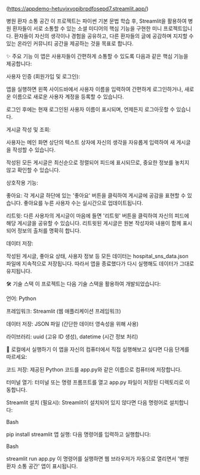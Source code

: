 (https://appdemo-hetuvjxvopibrpdfosepd7.streamlit.app/)

병원 환자 소통 공간
이 프로젝트는 파이썬 기본 문법 학습 후, Streamlit을 활용하여 병원 환자들이 서로 소통할 수 있는 소셜 미디어의 핵심 기능을 구현한 미니 프로젝트입니다. 환자들이 자신의 생각이나 경험을 공유하고, 다른 환자들의 글에 공감하며 지지할 수 있는 온라인 커뮤니티 공간을 제공하는 것을 목표로 합니다.

✨ 주요 기능
이 앱은 사용자들이 간편하게 소통할 수 있도록 다음과 같은 핵심 기능을 제공합니다:

사용자 인증 (회원가입 및 로그인):

앱을 실행하면 왼쪽 사이드바에서 사용자 이름을 입력하여 간편하게 로그인하거나, 새로운 이름으로 새로운 사용자 계정을 등록할 수 있습니다.

로그인 후에는 현재 로그인된 사용자 이름이 표시되며, 언제든지 로그아웃할 수 있습니다.

게시글 작성 및 조회:

사용자는 메인 화면 상단의 텍스트 상자에 자신의 생각을 자유롭게 입력하여 새 게시글을 작성할 수 있습니다.

작성된 모든 게시글은 최신순으로 정렬되어 피드에 표시되므로, 중요한 정보를 놓치지 않고 확인할 수 있습니다.

상호작용 기능:

좋아요: 각 게시글 하단에 있는 '좋아요' 버튼을 클릭하여 게시글에 공감을 표현할 수 있습니다. 좋아요를 누른 사용자 수는 실시간으로 업데이트됩니다.

리트윗: 다른 사용자의 게시글이 마음에 들면 '리트윗' 버튼을 클릭하여 자신의 피드에 해당 게시글을 공유할 수 있습니다. 리트윗된 게시글은 원본 작성자와 내용이 함께 표시되어 정보의 출처를 명확히 합니다.

데이터 저장:

작성된 게시글, 좋아요 상태, 사용자 정보 등 모든 데이터는 hospital_sns_data.json 파일에 지속적으로 저장됩니다. 따라서 앱을 종료했다가 다시 실행해도 데이터가 그대로 유지됩니다.

🛠️ 기술 스택
이 프로젝트는 다음 기술 스택을 활용하여 개발되었습니다:

언어: Python

프레임워크: Streamlit (웹 애플리케이션 프레임워크)

데이터 저장: JSON 파일 (간단한 데이터 영속성을 위해 사용)

라이브러리: uuid (고유 ID 생성), datetime (시간 정보 처리)

🚀 로컬에서 실행하기
이 앱을 자신의 컴퓨터에서 직접 실행해보고 싶다면 다음 단계를 따르세요:

코드 저장: 제공된 Python 코드를 app.py와 같은 이름으로 컴퓨터에 저장합니다.

터미널 열기: 터미널 또는 명령 프롬프트를 열고 app.py 파일이 저장된 디렉토리로 이동합니다.

Streamlit 설치 (필요시): Streamlit이 설치되어 있지 않다면 다음 명령어로 설치합니다:

Bash

pip install streamlit
앱 실행: 다음 명령어를 입력하고 실행합니다:

Bash

streamlit run app.py
이 명령어를 실행하면 웹 브라우저가 자동으로 열리면서 '병원 환자 소통 공간' 앱이 표시됩니다.

